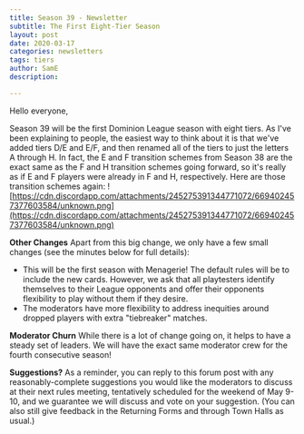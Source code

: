 ```yaml
---
title: Season 39 - Newsletter
subtitle: The First Eight-Tier Season
layout: post
date: 2020-03-17
categories: newsletters
tags: tiers
author: SamE
description:

---
```

Hello everyone,

Season 39 will be the first Dominion League season with eight tiers. As I've been explaining to people, the easiest way to think about it is that we've added tiers D/E and E/F, and then renamed all of the tiers to just the letters A through H. In fact, the E and F transition schemes from Season 38 are the exact same as the F and H transition schemes going forward, so it's really as if E and F players were already in F and H, respectively. Here are those transition schemes again:
![https://cdn.discordapp.com/attachments/245275391344771072/669402457377603584/unknown.png](https://cdn.discordapp.com/attachments/245275391344771072/669402457377603584/unknown.png)

**Other Changes**
Apart from this big change, we only have a few small changes (see the minutes below for full details):

- This will be the first season with Menagerie! The default rules will be to include the new cards. However, we ask that all playtesters identify themselves to their League opponents and offer their opponents flexibility to play without them if they desire.
- The moderators have more flexibility to address inequities around dropped players with extra "tiebreaker" matches.


**Moderator Churn**
While there is a lot of change going on, it helps to have a steady set of leaders. We will have the exact same moderator crew for the fourth consecutive season!

**Suggestions?**
As a reminder, you can reply to this forum post with any reasonably-complete suggestions you would like the moderators to discuss at their next rules meeting, tentatively scheduled for the weekend of May 9-10, and we guarantee we will discuss and vote on your suggestion. (You can also still give feedback in the Returning Forms and through Town Halls as usual.)
